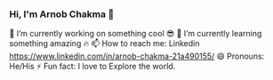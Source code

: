 ### Hi, I'm Arnob Chakma 👋
🔭 I’m currently working on something cool 😎
🌱 I’m currently learning something amazing 🔥
📫 How to reach me: Linkedin https://www.linkedin.com/in/arnob-chakma-21a490155/
😄 Pronouns: He/His
⚡ Fun fact: I love to Explore the world.
